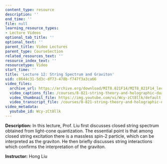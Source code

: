 ```yaml
---
content_type: resource
description: ''
end_time: ''
file: null
learning_resource_types:
- Lecture Videos
optional_tab_title: ''
optional_text: ''
parent_title: Video Lectures
parent_type: CourseSection
related_resources_text: ''
resource_index_text: ''
resourcetype: Video
start_time: ''
title: 'Lecture 12: String Spectrum and Graviton'
uid: c8644c31-5d3c-df73-478b-f747f3a3ca66
video_files:
  archive_url: https://archive.org/download/MIT8.821F14/MIT8_821F14_lec12_300k.mp4
  video_captions_file: /courses/8-821-string-theory-and-holographic-duality-fall-2014/d5cbe6975db55e24bb4d4da141fbd0e5_Wcy-zCt8llk.vtt
  video_thumbnail_file: https://img.youtube.com/vi/Wcy-zCt8llk/default.jpg
  video_transcript_file: /courses/8-821-string-theory-and-holographic-duality-fall-2014/6413b06251f9e38ac7ff34089501d859_Wcy-zCt8llk.pdf
video_metadata:
  youtube_id: Wcy-zCt8llk
---
```


**Description:** In this lecture, Prof. Liu first discusses closed string spectrum obtained from light-cone quantization. The essential point is that among closed string excitation there is a massless spin-2 particle, which can be interpreted as the graviton. He then briefly discusses string interactions which confirms the interpretation of the graviton.

**Instructor:** Hong Liu